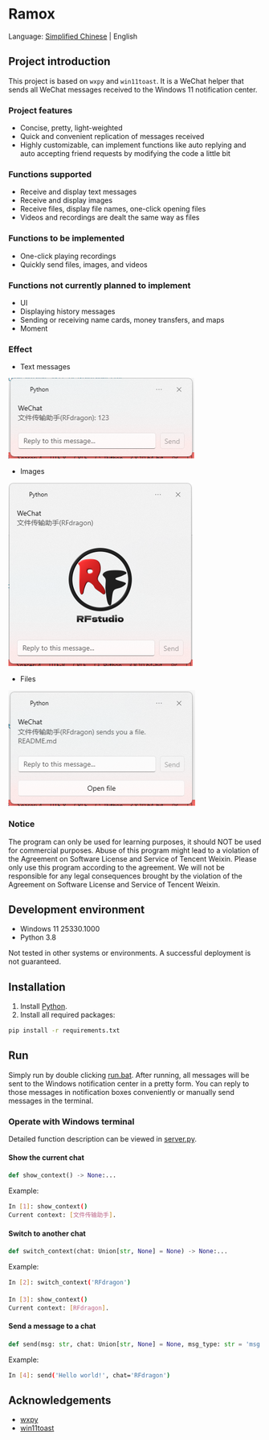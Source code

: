 # Ramox

Language: [Simplified Chinese](README.md) | English

## Project introduction

This project is based on `wxpy` and `win11toast`. It is a WeChat helper that sends all WeChat messages received to the Windows 11 notification center.

### Project features

- Concise, pretty, light-weighted
- Quick and convenient replication of messages received
- Highly customizable, can implement functions like auto replying and auto accepting friend requests by modifying the code a little bit

### Functions supported

- Receive and display text messages
- Receive and display images
- Receive files, display file names, one-click opening files
- Videos and recordings are dealt the same way as files

### Functions to be implemented

- One-click playing recordings
- Quickly send files, images, and videos

### Functions not currently planned to implement

- UI
- Displaying history messages
- Sending or receiving name cards, money transfers, and maps
- Moment

### Effect

- Text messages

![Text](Images/text.png)

- Images

![Image](Images/image.png)

- Files

![Image](Images/file.png)

### Notice

The program can only be used for learning purposes, it should NOT be used for commercial purposes. Abuse of this program might lead to a violation of the Agreement on Software License and Service of Tencent Weixin. Please only use this program according to the agreement. We will not be responsible for any legal consequences brought by the violation of the Agreement on Software License and Service of Tencent Weixin.

## Development environment

- Windows 11 25330.1000
- Python 3.8

Not tested in other systems or environments. A successful deployment is not guaranteed.

## Installation

1. Install [Python](https://www.python.org/).
2. Install all required packages:
```bash
pip install -r requirements.txt
```

## Run

Simply run by double clicking [run.bat](run.bat). After running, all messages will be sent to the Windows notification center in a pretty form. You can reply to those messages in notification boxes conveniently or manually send messages in the terminal.

### Operate with Windows terminal

Detailed function description can be viewed in [server.py](server.py).

#### Show the current chat

```python
def show_context() -> None:...
```
Example:
```bash
In [1]: show_context()
Current context: [文件传输助手].
```

#### Switch to another chat

```python
def switch_context(chat: Union[str, None] = None) -> None:...
```
Example:
```bash
In [2]: switch_context('RFdragon')

In [3]: show_context()
Current context: [RFdragon].
```

#### Send a message to a chat

```python
def send(msg: str, chat: Union[str, None] = None, msg_type: str = 'msg') -> None:
```
Example:
```bash
In [4]: send('Hello world!', chat='RFdragon')
```

## Acknowledgements

- [wxpy](https://github.com/youfou/wxpy)
- [win11toast](https://github.com/GitHub30/win11toast)
